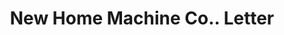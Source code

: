 ---
doi: 10.7916/D8669R82
date_other: '1911'
date_other_textual: '1911'
form: correspondence
genre:
- Letters (correspondence)
name:
- New Home Machine Co.
object_in_context_url: https://biggert.cul.columbia.edu/items/view/ave_biggert_00500
subject_hierarchical_geographic:
- Orange, Massachusetts, United States
subject_name:
- New Home Machine Co.
title: New Home Machine Co.. Letter
sort_title: New Home Machine Co.. Letter
call_number: ave_biggert_00500
coordinates:
- 42.59027777777778,-72.31027777777777
pid: ave_biggert_00500
identifiers: ave_biggert_00500
thumbnail: https://derivativo-1.library.columbia.edu/iiif/2/ldpd:343615/full/!256,256/0/native.jpg
permalink: "/biggert/ave_biggert_00500/"
layout: iiif-image-page
---